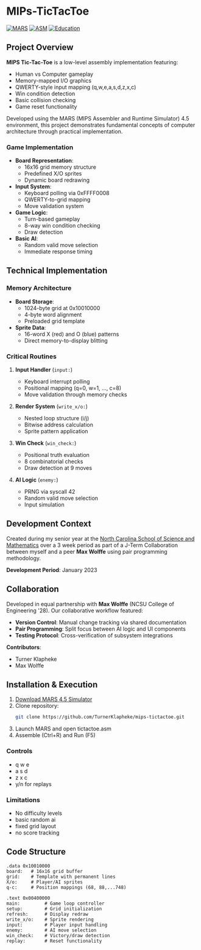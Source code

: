 # MIPs-TicTacToe

[![MARS](https://img.shields.io/badge/Environment-MARS_4.5_Simulator-2B2D42.svg?style=flat)](http://courses.missouristate.edu/kenvollmar/mars/)
[![ASM](https://img.shields.io/badge/Language-MIPS_Assembly-004088.svg?style=flat)](https://en.wikipedia.org/wiki/MIPS_architecture)
[![Education](https://img.shields.io/badge/Education-NCSSM-107895.svg?style=flat)](https://www.ncssm.edu)

## Project Overview

**MIPS Tic-Tac-Toe** is a low-level assembly implementation featuring:
- Human vs Computer gameplay
- Memory-mapped I/O graphics
- QWERTY-style input mapping (q,w,e,a,s,d,z,x,c)
- Win condition detection
- Basic collision checking
- Game reset functionality

Developed using the MARS (MIPS Assembler and Runtime Simulator) 4.5 environment, this project demonstrates fundamental concepts of computer architecture through practical implementation.

### Game Implementation
- **Board Representation**:
  - 16x16 grid memory structure
  - Predefined X/O sprites
  - Dynamic board redrawing
- **Input System**:
  - Keyboard polling via 0xFFFF0008
  - QWERTY-to-grid mapping
  - Move validation system
- **Game Logic**:
  - Turn-based gameplay
  - 8-way win condition checking
  - Draw detection
- **Basic AI**:
  - Random valid move selection
  - Immediate response timing

## Technical Implementation

### Memory Architecture
- **Board Storage**: 
  - 1024-byte grid at 0x10010000
  - 4-byte word alignment
  - Preloaded grid template
- **Sprite Data**:
  - 16-word X (red) and O (blue) patterns
  - Direct memory-to-display blitting

### Critical Routines
1. **Input Handler** (`input:`)
   - Keyboard interrupt polling
   - Positional mapping (q=0, w=1, ..., c=8)
   - Move validation through memory checks

2. **Render System** (`write_x/o:`)
   - Nested loop structure (i/j)
   - Bitwise address calculation
   - Sprite pattern application

3. **Win Check** (`win_check:`)
   - Positional truth evaluation
   - 8 combinatorial checks
   - Draw detection at 9 moves

4. **AI Logic** (`enemy:`)
   - PRNG via syscall 42
   - Random valid move selection
   - Input simulation

## Development Context

Created during my senior year at the [North Carolina School of Science and Mathematics](https://www.ncssm.edu) over a 3 week period as part of a J-Term Collaboration between myself and a peer **Max Wolffe** using pair programming methodology.

**Development Period**: January 2023

## Collaboration

Developed in equal partnership with **Max Wolffe** (NCSU College of Engineering '28). Our collaborative workflow featured:
- **Version Control**: Manual change tracking via shared documentation
- **Pair Programming**: Split focus between AI logic and UI components
- **Testing Protocol**: Cross-verification of subsystem integrations

**Contributors**:
- Turner Klapheke
- Max Wolffe

## Installation & Execution

1. [Download MARS 4.5 Simulator](http://courses.missouristate.edu/kenvollmar/mars/download.htm)
2. Clone repository:
   ```bash
   git clone https://github.com/TurnerKlapheke/mips-tictactoe.git
3. Launch MARS and open tictactoe.asm
4. Assemble (Ctrl+R) and Run (F5)

### Controls
* q w e
* a s d
* z x c
* y/n for replays

### Limitations
* No difficulty levels
* basic random ai
* fixed grid layout
* no score tracking

## Code Structure

```plaintext
.data 0x10010000
board:   # 16x16 grid buffer
grid:    # Template with permanent lines
X/o:     # Player/AI sprites
q-c:     # Position mappings (68, 88,...748)

.text 0x00400000
main:         # Game loop controller
setup:        # Grid initialization
refresh:      # Display redraw
write_x/o:    # Sprite rendering
input:        # Player input handling
enemy:        # AI move selection
win_check:    # Victory/draw detection
replay:       # Reset functionality
